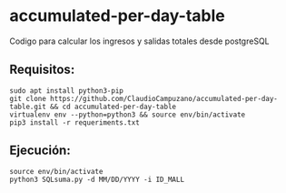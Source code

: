 # accumulated-per-day-table
Codigo para calcular los ingresos y salidas totales desde postgreSQL

## Requisitos:
```
sudo apt install python3-pip
git clone https://github.com/ClaudioCampuzano/accumulated-per-day-table.git && cd accumulated-per-day-table
virtualenv env --python=python3 && source env/bin/activate
pip3 install -r requeriments.txt
```

## Ejecución:
```
source env/bin/activate
python3 SQLsuma.py -d MM/DD/YYYY -i ID_MALL
```
